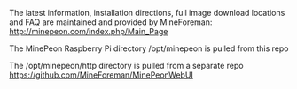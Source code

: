 The latest information, installation directions, full image download locations and FAQ are maintained and provided by MineForeman: http://minepeon.com/index.php/Main_Page

The MinePeon Raspberry Pi directory /opt/minepeon is pulled from this repo

The /opt/minepeon/http directory is pulled from a separate repo https://github.com/MineForeman/MinePeonWebUI
